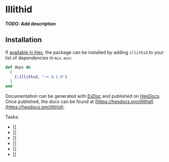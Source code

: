 # Illithid

**TODO: Add description**

## Installation

If [available in Hex](https://hex.pm/docs/publish), the package can be installed
by adding `illithid` to your list of dependencies in `mix.exs`:

```elixir
def deps do
  [
    {:illithid, "~> 0.1.0"}
  ]
end
```

Documentation can be generated with [ExDoc](https://github.com/elixir-lang/ex_doc)
and published on [HexDocs](https://hexdocs.pm). Once published, the docs can
be found at [https://hexdocs.pm/illithid](https://hexdocs.pm/illithid).



Tasks:
  - [] 
  - []
  - []
  - []
  - []
  - []
